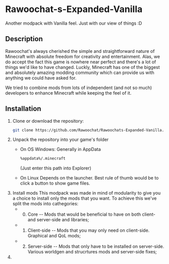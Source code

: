 # Rawoochat-s-Expanded-Vanilla
Another modpack with Vanilla feel. Just with our view of things :D
## Description
Rawoochat's always cherished the simple and straightforward nature of Minecraft with absolute freedom for creativity and entertainment.
Alas, we do accept the fact this game is nowhere near perfect and there's a lot of things we'd like to have changed.
Luckly, Minecraft has one of the biggest and absolutely amazing modding community which can provide us with anything we could have asked for.

We tried to combine mods from lots of independent (and not so much) developers to enhance Minecraft while keeping the feel of it.

## Installation
1) Clone or download the repository:
   ```bash
   git clone https://github.com/Rawoochat/Rawoochats-Expanded-Vanilla.git
   ```
2) Unpack the repository into your game's folder
   * On OS Windows:
     Generally in AppData
     ```bash
     %appdata%/.minecraft
     ```
     (Just enter this path into Explorer)

   * On Linux
     Depends on the launcher. Best rule of thumb would be to click a button to show game files.
3) Install mods
   This modpack was made in mind of modularity to give you a choice to install only the mods that you want.
   To achieve this we've split the mods into cathegories:
   * 0. Core -- Mods that would be beneficial to have on both client- and server-side and libraries;
   * 1. Client-side -- Mods that you may only need on client-side. Graphical and QoL mods;
   * 2. Server-side -- Mods that only have to be installed on server-side. Various worldgen and strucrtures mods and server-side fixes;
4) 
